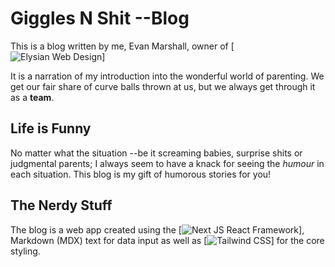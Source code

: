 # Giggles N Shit --Blog

This is a blog written by me, Evan Marshall, owner of [![Elysian Web Design](https://elysianwebdesign.com/)]

It is a narration of my introduction into the wonderful world of parenting. We get our fair share of curve balls thrown at us, but we always get through it as a **team**.

## Life is Funny

No matter what the situation --be it screaming babies, surprise shits or judgmental parents; I always seem to have a knack for seeing the _humour_ in each situation. This blog is my gift of humorous stories for you!

## The Nerdy Stuff

The blog is a web app created using the [![Next JS React Framework](https://nextjs.org/)], Markdown (MDX) text for data input as well as [![Tailwind CSS](https://tailwindcss.com/)] for the core styling.
